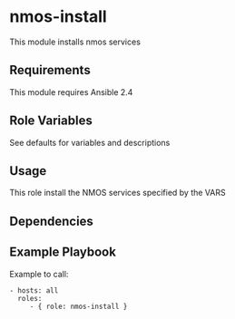 nmos-install
=========

This module installs nmos services

Requirements
------------

This module requires Ansible 2.4

Role Variables
--------------

See defaults for variables and descriptions

## Usage

This role install the NMOS services specified by the VARS

Dependencies
------------

Example Playbook
----------------

Example to call:

    - hosts: all
      roles:
         - { role: nmos-install }
